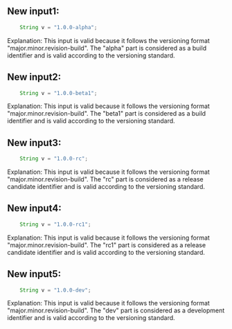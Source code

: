 ## New input1:
```java
    String v = "1.0.0-alpha";
```
Explanation: This input is valid because it follows the versioning format "major.minor.revision-build". The "alpha" part is considered as a build identifier and is valid according to the versioning standard.

## New input2:
```java
    String v = "1.0.0-beta1";
```
Explanation: This input is valid because it follows the versioning format "major.minor.revision-build". The "beta1" part is considered as a build identifier and is valid according to the versioning standard.

## New input3:
```java
    String v = "1.0.0-rc";
```
Explanation: This input is valid because it follows the versioning format "major.minor.revision-build". The "rc" part is considered as a release candidate identifier and is valid according to the versioning standard.

## New input4:
```java
    String v = "1.0.0-rc1";
```
Explanation: This input is valid because it follows the versioning format "major.minor.revision-build". The "rc1" part is considered as a release candidate identifier and is valid according to the versioning standard.

## New input5:
```java
    String v = "1.0.0-dev";
```
Explanation: This input is valid because it follows the versioning format "major.minor.revision-build". The "dev" part is considered as a development identifier and is valid according to the versioning standard.

